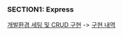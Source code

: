 ### SECTION1: Express
[개발환경 세팅 및 CRUD 구현](notes/section1/개발환경%20세팅%20및%20CRUD%20구현.md) ->
[구현 내역](https://github.com/SH38038038/Nodejs/commit/e84a05f7cb04064ebe5c722b0b9dc9d3658af9f4)
